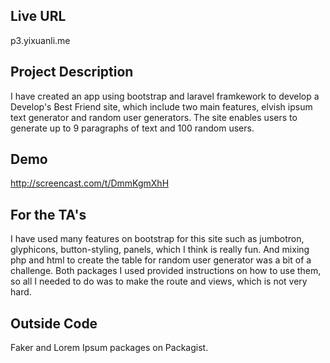 ## Live URL

p3.yixuanli.me

## Project Description

I have created an app using bootstrap and laravel framkework to develop a Develop's Best Friend site, which include two main features, elvish ipsum text generator and random user generators. The site enables users to generate up to 9 paragraphs of text and 100 random users. 

## Demo

http://screencast.com/t/DmmKgmXhH

## For the TA's

I have used many features on bootstrap for this site such as jumbotron, glyphicons, button-styling, panels, which I think is really fun. And mixing php and html to create the table for random user generator was a bit of a challenge. Both packages I used provided instructions on how to use them, so all I needed to do was to make the route and views, which is not very hard.

## Outside Code
Faker and Lorem Ipsum packages on Packagist.
